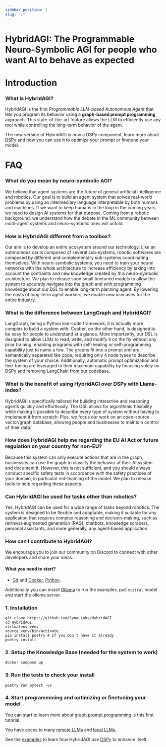 ```yaml
---
sidebar_position: 1
slug: "/"
---
```

# HybridAGI: The Programmable Neuro-Symbolic AGI for people who want AI to behave as expected

# Introduction

### What is HybridAGI?

HybridAGI is the first *Programmable LLM-based Autonomous Agent* that lets you program its behavior using a **graph-based prompt programming** approach. This state-of-the-art feature allows the LLM to efficiently use any tool while controlling the long-term behavior of the agent.

The new version of HybridAGI is now a DSPy component, learn more about [DSPy](https://dspy-docs.vercel.app/docs/intro) and how you can use it to optimize your prompt or finetune your model.

# FAQ

### What do you mean by neuro-symbolic AGI?

We believe that agent systems are the future of general artificial intelligence and robotics. Our goal is to build an agent system that solves real-world problems by using an intermediary language interpretable by both humans and machines. If we want to keep humans in the loop in the coming years, we need to design AI systems for that purpose. Coming from a robotic background, we understand how the debate in the ML community between multi-agent systems and neuro-symbolic ones will unfold.

### How is HybridAGI different from a toolbox?

Our aim is to develop an entire ecosystem around our technology. Like an autonomous car is composed of several sub-systems, robotic softwares are composed by different and complementary sub-systems coordinating themselves. With neuro-symbolic systems, you need to train your neural networks with the whole architecture to increase efficiency by taking into account the contraints and new knowledge created by this neuro-symbolic architecture. We plan to release soon small finetuned models to allow the system to accuratly navigate into the graph and with programming knowledge about our DSL to enable long-term planning agent. By lowering the costs of long-term agent workers, we enable new usecases for the entire industry.

### What is the difference between LangGraph and HybridAGI?

LangGraph, being a Python low-code framework, it is actually more complex to build a system with. Cypher, on the other hand, is designed to be easy for people to understand at a glance. More importantly, our DSL is designed to allow LLMs to read, write, and modify it on the fly without any prior training, enabling programs with self-healing or self-programming capability just to name a few. The graphs fit into a prompt and are semantically separated like code, requiring only 4 node types to describe the system of your choice. Additionally, automatic prompt optimization and fine-tuning are leveraged to their maximum capability by focusing solely on DSPy and removing LangChain from our codebase.

### What is the benefit of using HybridAGI over DSPy with Llama-index?

HybridAGI is specifically tailored for building interactive and reasoning agents quickly and effortlessly. The DSL allows for algorithmic flexibility while making it possible to describe every type of system without having to implement it from scratch. Plus, we focus our work on an open-source vector/graph database, allowing people and businesses to maintain control of their data.

### How does HybridAGI help me regarding the EU AI Act or future regulation on your country for non-EU?

Because this system can only execute actions that are in the graph, businesses can use the graph to classify the behavior of their AI system and document it. However, this is not sufficient, and you should always conduct specific safety tests in accordance with the safety practices of your domain, in particular red-teaming of the model. We plan to release tools to help regarding these aspects.

### Can HybridAGI be used for tasks other than robotics?

Yes, HybridAGI can be used for a wide range of tasks beyond robotics. The system is designed to be flexible and adaptable, making it suitable for any application that requires complex reasoning and decision-making, such as retrieval-augmented generation (RAG), chatbots, knowledge scrapers, personal assistants, and more generally, any agent-based application.

### How can I contribute to HybridAGI?

We encourage you to join our community on Discord to connect with other developers and share your ideas.

#### What you need to start?

- [Git](https://git-scm.com/downloads) and [Docker](https://www.docker.com/products/docker-desktop/), [Python](https://www.python.org/).

Additionally you can install [Ollama](https://ollama.com/) to run the examples, pull `mistral` model and start the ollama server.

### 1. Installation

```shell
git clone https://github.com/SynaLinks/HybridAGI
cd HybridAGI
virtualenv venv
source venv/bin/activate
pip install poetry # If you don't have it already
poetry install
```

### 2. Setup the Knowledge Base (needed for the system to work)

```
docker compose up
```

### 3. Run the tests to check your install

```
poetry run pytest -vv
```

### 4. Start programmming and optimizing or finetuning your model

You can start to learn more about [graph prompt programming](basics/graph-prompt-programming.md) is this first tutorial.

You have acces to many [remote LLMs](https://dspy-docs.vercel.app/api/category/language-model-api-clients) and [local LLMs](https://dspy-docs.vercel.app/api/category/local-language-model-clients).

See the [examples](https://github.com/SynaLinks/HybridAGI/tree/main/examples) to learn how HybridAGI use [DSPy](https://dspy-docs.vercel.app/) to enhance itself.